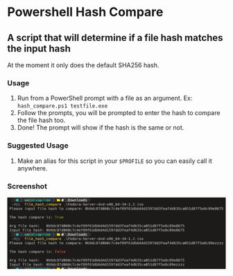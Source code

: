 # Powershell Hash Compare

## A script that will determine if a file hash matches the input hash
At the moment it only does the default SHA256 hash.

### Usage
1. Run from a PowerShell prompt with a file as an argument. Ex: `hash_compare.ps1 testfile.exe`
2. Follow the prompts, you will be prompted to enter the hash to compare the file hash too.
3. Done! The prompt will show if the hash is the same or not.

### Suggested Usage
1. Make an alias for this script in your `$PROFILE` so you can easily call it anywhere.


### Screenshot
![Screenshot of the Hash Compare tool in use.](./Screenshots/Example.png)